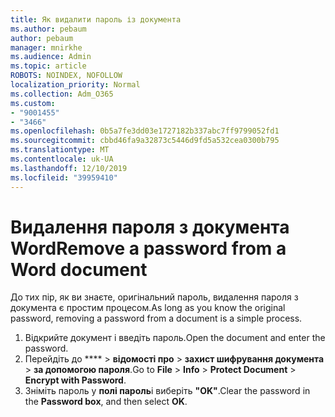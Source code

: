 ```yaml
---
title: Як видалити пароль із документа
ms.author: pebaum
author: pebaum
manager: mnirkhe
ms.audience: Admin
ms.topic: article
ROBOTS: NOINDEX, NOFOLLOW
localization_priority: Normal
ms.collection: Adm_O365
ms.custom:
- "9001455"
- "3466"
ms.openlocfilehash: 0b5a7fe3dd03e1727182b337abc7ff9799052fd1
ms.sourcegitcommit: cbbd46fa9a32873c5446d9fd5a532cea0300b795
ms.translationtype: MT
ms.contentlocale: uk-UA
ms.lasthandoff: 12/10/2019
ms.locfileid: "39959410"
---
```

# <a name="remove-a-password-from-a-word-document"></a><span data-ttu-id="7b897-102">Видалення пароля з документа Word</span><span class="sxs-lookup"><span data-stu-id="7b897-102">Remove a password from a Word document</span></span>

<span data-ttu-id="7b897-103">До тих пір, як ви знаєте, оригінальний пароль, видалення пароля з документа є простим процесом.</span><span class="sxs-lookup"><span data-stu-id="7b897-103">As long as you know the original password, removing a password from a document is a simple process.</span></span>

1. <span data-ttu-id="7b897-104">Відкрийте документ і введіть пароль.</span><span class="sxs-lookup"><span data-stu-id="7b897-104">Open the document and enter the password.</span></span>
2. <span data-ttu-id="7b897-105">Перейдіть до \*\*\*\* > **відомості про** > **захист шифрування документа** > **за допомогою пароля**.</span><span class="sxs-lookup"><span data-stu-id="7b897-105">Go to **File** > **Info** > **Protect Document** > **Encrypt with Password**.</span></span>
3. <span data-ttu-id="7b897-106">Зніміть пароль у **полі пароль**і виберіть **"OK"**.</span><span class="sxs-lookup"><span data-stu-id="7b897-106">Clear the password in the **Password box**, and then select **OK**.</span></span>